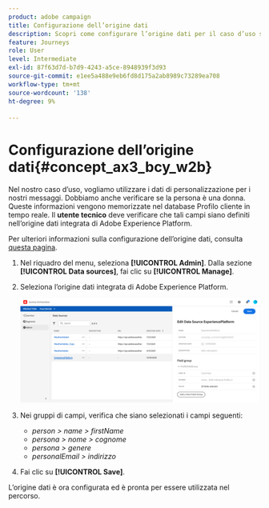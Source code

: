 ```yaml
---
product: adobe campaign
title: Configurazione dell’origine dati
description: Scopri come configurare l’origine dati per il caso d’uso semplice del percorso
feature: Journeys
role: User
level: Intermediate
exl-id: 87f63d7d-b7d9-4243-a5ce-8948939f3d93
source-git-commit: e1ee5a488e9eb6fd8d175a2ab8989c73289ea708
workflow-type: tm+mt
source-wordcount: '138'
ht-degree: 9%

---
```


# Configurazione dell’origine dati{#concept_ax3_bcy_w2b}

Nel nostro caso d’uso, vogliamo utilizzare i dati di personalizzazione per i nostri messaggi. Dobbiamo anche verificare se la persona è una donna. Queste informazioni vengono memorizzate nel database Profilo cliente in tempo reale. Il **utente tecnico** deve verificare che tali campi siano definiti nell’origine dati integrata di Adobe Experience Platform.

Per ulteriori informazioni sulla configurazione dell’origine dati, consulta [questa pagina](../datasource/about-data-sources.md).

1. Nel riquadro del menu, seleziona **[!UICONTROL Admin]**. Dalla sezione **[!UICONTROL Data sources]**, fai clic su **[!UICONTROL Manage]**.
1. Seleziona l’origine dati integrata di Adobe Experience Platform.

   ![](../assets/journey23.png)

1. Nei gruppi di campi, verifica che siano selezionati i campi seguenti:

   * _person > name > firstName_
   * _persona > nome > cognome_
   * _persona > genere_
   * _personalEmail > indirizzo_

1. Fai clic su **[!UICONTROL Save]**.

L’origine dati è ora configurata ed è pronta per essere utilizzata nel percorso.
